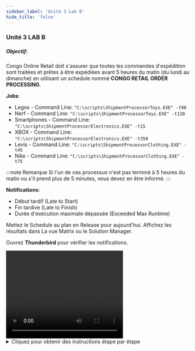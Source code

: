 ```yaml
---
sidebar_label: 'Unité 3 Lab B'
hide_title: 'false'
---
```


### Unité 3 LAB B

##### Objectif:

Congo Online Retail doit s'assurer que toutes les commandes d'expédition sont traitées et prêtes à être expédiées avant 5 heures du matin (du lundi au dimanche) en utilisant un schedule nommé **CONGO RETAIL ORDER PROCESSING**.   

**Jobs**:

*	Legos - Command Line: ```"C:\scripts\ShipmentProcessorToys.EXE" -t90```
*	Nerf - Command Line: ```"C:\scripts\ShipmentProcessorToys.EXE" -t120```
*	Smartphones - Command Line: ```"C:\scripts\ShipmentProcessorElectronics.EXE" -t15```
*	XBOX - Command Line: ```"C:\scripts\ShipmentProcessorElectronics.EXE" -t350```
*	Levis - Command Line: ```"C:\scripts\ShipmentProcessorClothing.EXE" -t45```
*	Nike - Command Line: ```"C:\scripts\ShipmentProcessorClothing.EXE" -t75```

:::note Remarque
Si l'un de ces processus n'est pas terminé à 5 heures du matin ou s'il prend plus de 5 minutes, vous devez en être informé.
:::



**Notifications**:

* Début tardif (Late to Start)
* Fin tardive (Late to Finish)
* Durée d'exécution maximale dépassée (Exceeded Max Runtime)

Mettez le Schedule au plan en Release pour aujourd'hui. Affichez les résultats dans La vue Matrix ou le Solution Manager.

Ouvrez **Thunderbird** pour vérifier les notifications.

<div>
<video width="320" height="240" controls>
  <source src="videobasic/U3LabB.mp4" type="video/mp4"></source>
Votre navigateur ne prend pas en charge la vidéo.
</video>
</div>

<details>

<summary>Cliquez pour obtenir des instructions étape par étape</summary>

**Instructions de laboratoire**:

* **Informations sur le schedule**:
    * Nommez le schedule ```Congo Retail Order Processing```
    * Du lundi au dimanche
    * **Mise au Plan automatique** ```7``` jours à l'avance pour un ```1``` jour
    * **Suppression automatique** ```7``` Jours 

*	**Information sur le Job**:

* Legos
    * Command Line: 
     ```"C:\scripts\ShipmentProcessorToys.EXE" -t90```
    * Ecart temps de soumission: ```03:00```
    * Absolue indicateur retard Soumission: ```01:55 (4:55 am)```
    * Temps Max d'Exécution: ```5```
    * Ajouter de la documentation
    * Taguer le job en tant que  ```Toys```
* Nerf
    * Command Line: ```"C:\scripts\ShipmentProcessorToys.EXE" -t120```
    * Ecart temps de soumission: ```04:00```
    * Absolue indicateur retard Soumissiont: ```01:00 (5:00 am)```
    * Temps Max d’Exécution: ```5```
    * Ajouter de la documentation
    * Taguer le job en tant que  ```Toys```
* Smartphones
    * Command Line: ```"C:\scripts\ShipmentProcessorElectronics.EXE" -t15```
    * Ecart temps de soumission: ``04:30``
    * Absolue indicateur retard Soumission: ```00:30 (5:00 am)```
    * Temps Max d’Exécution: ```5```
    * Ajouter de la documentation 
    * Taguer le job en tant que  ```Electronics```
* XBOX
    * Command Line: ```"C:\scripts\ShipmentProcessorElectronics.EXE" -t350```
    * Ecart temps de soumission: ```02:30```
    * Absolue indicateur retard Soumission: ```02:30 (5:00 am)```
    * Temps Max d’Exécution: ```5```
    * AAjouter de la documentation 
    * Taguer le job en tant que ```Electronics```
* Levis
    * Command Line: ```"C:\scripts\ShipmentProcessorClothing.EXE" -t45```
    * Ecart temps de soumission: ```03:10```
    * Absolue indicateur retard Soumission: ```01:45 (4:55 am)```
    * Temps Max d’Exécution: ```5```
    * Ajouter de la documentation 
    * Taguer le job en tant que ```Clothing```
* Nike
    * Command Line: ```"C:\scripts\ShipmentProcessorClothing.EXE" -t75```
    * Ecart temps de soumission: ```03:45```
    * Absolue indicateur retard Soumission: ```01:15 (5:00 am)```
    * Temps Max d’Exécution: ```5```
    * Ajouter de la documentation
    * Taguer le job en tant que  ```Clothing```

*	**Notifications**
    * Configurez les notifications par e-mail dans le Gestionnaire de Notification à l'aide des propriétés globales pour transmettre le nom du schedule et du Job dans l'objet lorsque les conditions suivantes sont remplies :
      *	Retard de Soumission (Late to start)
      *	Retard de Fin (Late to Finish)
      *	Temps maximal dépassé (Excedeed Max RunTime)

* **Mise au Plan**
    * Mettre au plan le Schedule en Released pour aujourd'hui et vérifiez les résultats à l'aide de Solution Manager
    * Ouvrez Thunderbird et vérifiez votre boîte de réception

</details>
